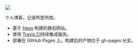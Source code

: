 ![](https://travis-ci.com/imbant/blog.svg?token=u25TgLUmY3UyEG4ibWaE&branch=master)

个人博客，记录所思所想。

- 基于 [Hexo](https://hexo.io/) 构建的静态网站。
- 使用 [Travis CI](https://travis-ci.com/)持续集成服务。
- 部署在 GitHub Pages 上。构建后的产物位于 gh-pages 分支。
